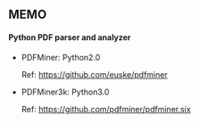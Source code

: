## MEMO

#### Python PDF parser and analyzer

* PDFMiner: Python2.0

   Ref: https://github.com/euske/pdfminer

* PDFMiner3k: Python3.0

   Ref: https://github.com/pdfminer/pdfminer.six
